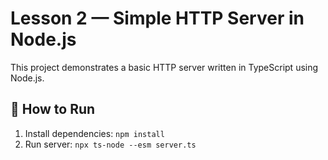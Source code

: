 # Lesson 2 — Simple HTTP Server in Node.js

This project demonstrates a basic HTTP server written in TypeScript using Node.js.

## 🚀 How to Run

1. Install dependencies: ```npm install```
2. Run server: ```npx ts-node --esm server.ts```